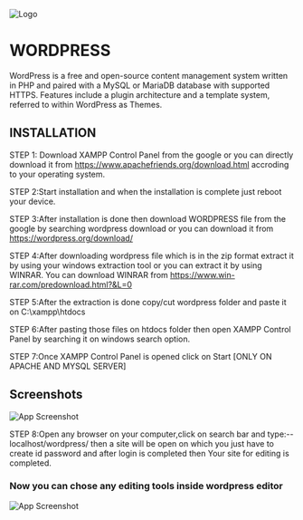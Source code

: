 
![Logo](https://upload.wikimedia.org/wikipedia/commons/thumb/2/20/WordPress_logo.svg/2560px-WordPress_logo.svg.png)





# WORDPRESS
WordPress is a free and open-source content management system written in PHP and paired with a MySQL or MariaDB database with supported HTTPS. Features include a plugin architecture and a template system, referred to within WordPress as Themes.

## INSTALLATION 
STEP 1: Download XAMPP Control Panel from the google or you can directly download it from https://www.apachefriends.org/download.html accroding to your operating system.

STEP 2:Start installation and when the installation is complete just reboot your device.

STEP 3:After installation is done then download WORDPRESS file from the google by searching wordpress download or you can download it from https://wordpress.org/download/ 

STEP 4:After downloading wordpress file which is in the zip format extract it by using your windows extraction tool or you can extract it by using WINRAR.
You can download WINRAR from https://www.win-rar.com/predownload.html?&L=0

STEP 5:After the extraction is done copy/cut wordpress folder and paste it on C:\xampp\htdocs

STEP 6:After pasting those files on htdocs folder then open XAMPP Control Panel by searching it on windows search option.

STEP 7:Once XAMPP Control Panel is opened click on Start [ONLY ON APACHE AND MYSQL SERVER] 

## Screenshots

![App Screenshot](https://upload.wikimedia.org/wikipedia/commons/d/de/XAMPP_Windows_10.PNG)


STEP 8:Open any browser on your computer,click on search bar and type:-- localhost/wordpress/ then a site will be open on which you just have to create id password and after login is completed then Your site for editing is completed.

### Now you can chose any editing tools inside wordpress editor 
![App Screenshot](https://www.hostinger.com/tutorials/wp-content/uploads/sites/2/2019/10/custom-links-menu-wordpres.png)

